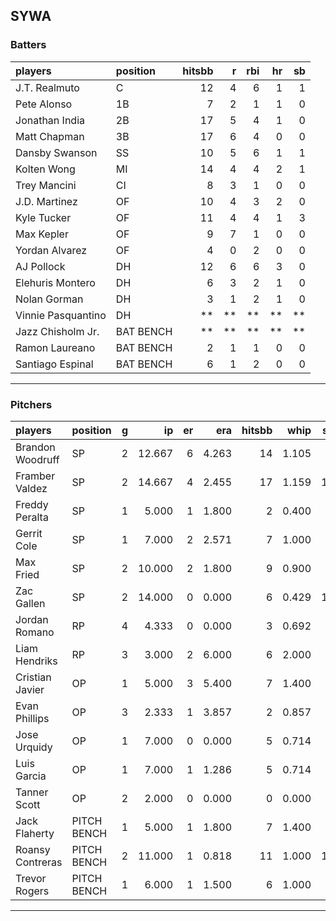 ## SYWA

### Batters

 
|players            |position  | hitsbb|  r| rbi| hr| sb| 
|:------------------|:---------|------:|--:|---:|--:|--:| 
|J.T. Realmuto      |C         |     12|  4|   6|  1|  1| 
|Pete Alonso        |1B        |      7|  2|   1|  1|  0| 
|Jonathan India     |2B        |     17|  5|   4|  1|  0| 
|Matt Chapman       |3B        |     17|  6|   4|  0|  0| 
|Dansby Swanson     |SS        |     10|  5|   6|  1|  1| 
|Kolten Wong        |MI        |     14|  4|   4|  2|  1| 
|Trey Mancini       |CI        |      8|  3|   1|  0|  0| 
|J.D. Martinez      |OF        |     10|  4|   3|  2|  0| 
|Kyle Tucker        |OF        |     11|  4|   4|  1|  3| 
|Max Kepler         |OF        |      9|  7|   1|  0|  0| 
|Yordan Alvarez     |OF        |      4|  0|   2|  0|  0| 
|AJ Pollock         |DH        |     12|  6|   6|  3|  0| 
|Elehuris Montero   |DH        |      6|  3|   2|  1|  0| 
|Nolan Gorman       |DH        |      3|  1|   2|  1|  0| 
|Vinnie Pasquantino |DH        |     **| **|  **| **| **| 
|Jazz Chisholm Jr.  |BAT BENCH |     **| **|  **| **| **| 
|Ramon Laureano     |BAT BENCH |      2|  1|   1|  0|  0| 
|Santiago Espinal   |BAT BENCH |      6|  1|   2|  0|  0| 


* * *

### Pitchers

 
|players          |position    |  g|     ip| er|   era| hitsbb|  whip| so|  w| sv| 
|:----------------|:-----------|--:|------:|--:|-----:|------:|-----:|--:|--:|--:| 
|Brandon Woodruff |SP          |  2| 12.667|  6| 4.263|     14| 1.105|  9|  0|  0| 
|Framber Valdez   |SP          |  2| 14.667|  4| 2.455|     17| 1.159| 19|  1|  0| 
|Freddy Peralta   |SP          |  1|  5.000|  1| 1.800|      2| 0.400|  3|  0|  0| 
|Gerrit Cole      |SP          |  1|  7.000|  2| 2.571|      7| 1.000|  4|  0|  0| 
|Max Fried        |SP          |  2| 10.000|  2| 1.800|      9| 0.900|  9|  1|  0| 
|Zac Gallen       |SP          |  2| 14.000|  0| 0.000|      6| 0.429| 14|  2|  0| 
|Jordan Romano    |RP          |  4|  4.333|  0| 0.000|      3| 0.692|  6|  0|  3| 
|Liam Hendriks    |RP          |  3|  3.000|  2| 6.000|      6| 2.000|  3|  1|  2| 
|Cristian Javier  |OP          |  1|  5.000|  3| 5.400|      7| 1.400|  7|  1|  0| 
|Evan Phillips    |OP          |  3|  2.333|  1| 3.857|      2| 0.857|  1|  0|  0| 
|Jose Urquidy     |OP          |  1|  7.000|  0| 0.000|      5| 0.714|  8|  1|  0| 
|Luis Garcia      |OP          |  1|  7.000|  1| 1.286|      5| 0.714|  7|  0|  0| 
|Tanner Scott     |OP          |  2|  2.000|  0| 0.000|      0| 0.000|  5|  0|  0| 
|Jack Flaherty    |PITCH BENCH |  1|  5.000|  1| 1.800|      7| 1.400|  6|  0|  0| 
|Roansy Contreras |PITCH BENCH |  2| 11.000|  1| 0.818|     11| 1.000| 12|  1|  0| 
|Trevor Rogers    |PITCH BENCH |  1|  6.000|  1| 1.500|      6| 1.000|  5|  0|  0| 


* * *


